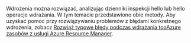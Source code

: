 Wdrożenia można rozwiązać, analizując dzienniki inspekcji hello lub hello operacje wdrażania. W tym temacie przedstawiono obie metody. Aby uzyskać pomoc przy rozwiązywaniu problemów z błędami konkretnego wdrożenia, zobacz [Rozwiąż typowe błędy podczas wdrażania tooAzure zasobów z usługi Azure Resource Manager](../articles/azure-resource-manager/resource-manager-common-deployment-errors.md).

